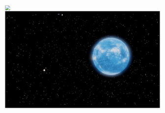 </br>
<a href="https://www.youtube.com/watch?v=AMXlc43AJDk"><img src="boids.gif"></a>
<a href="https://www.youtube.com/watch?v=KRmn0imU6Xk"><img src="blueSun.gif"></a>
</br>
